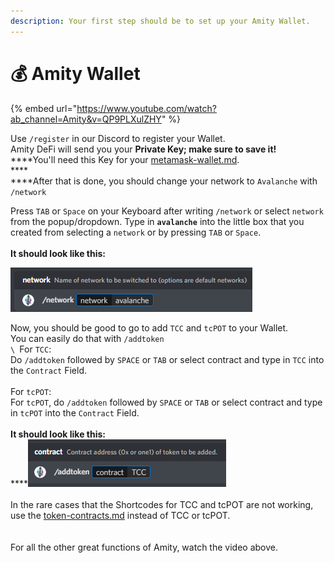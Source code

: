 ```yaml
---
description: Your first step should be to set up your Amity Wallet.
---
```


# 💰 Amity Wallet

{% embed url="https://www.youtube.com/watch?ab_channel=Amity&v=QP9PLXulZHY" %}

Use `/register` in our Discord to register your Wallet.\
Amity DeFi will send you your **Private Key; make sure to save it!**\
****You'll need this Key for your [metamask-wallet.md](metamask-wallet.md "mention").\
****\
****After that is done, you should change your network to `Avalanche` with `/network`

Press `TAB` or `Space` on your Keyboard after writing `/network` or select `network` from the popup/dropdown. Type in **`avalanche`** into the little box that you created from selecting a `network` or by pressing `TAB` or `Space`.\
\
**It should look like this:**

![](<../.gitbook/assets/image (1) (1) (1).png>)

Now, you should be good to go to add `TCC` and `tcPOT` to your Wallet.\
You can easily do that with `/addtoken`\
``\
``For `TCC`: \
Do `/addtoken` followed by `SPACE` or `TAB` or select contract and type in `TCC` into the `Contract` Field.\
\
For `tcPOT`:\
For `tcPOT`, do `/addtoken` followed by `SPACE` or `TAB` or select contract and type in `tcPOT` into the `Contract` Field.\
\
**It should look like this:**\
****![](<../.gitbook/assets/image (2) (1).png>) \
\
In the rare cases that the Shortcodes for TCC and tcPOT are not working, use the [token-contracts.md](../about-us/token-contracts.md "mention") instead of TCC or tcPOT.\
\
\
For all the other great functions of Amity, watch the video above.
